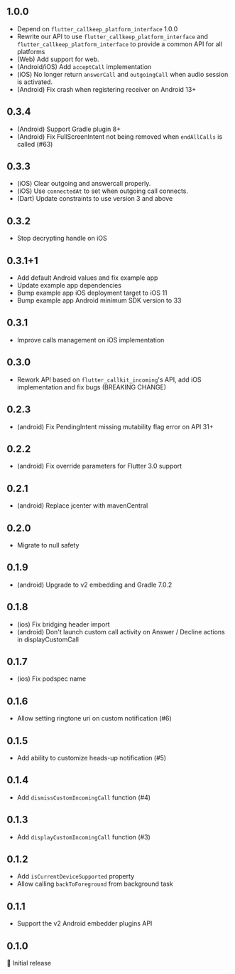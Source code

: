 ## 1.0.0
- Depend on `flutter_callkeep_platform_interface` 1.0.0
- Rewrite our API to use `flutter_callkeep_platform_interface` and `flutter_callkeep_platform_interface` to provide a common API for all platforms
- (Web) Add support for web. 
- (Android/iOS) Add `acceptCall` implementation
- (iOS) No longer return `answerCall` and `outgoingCall` when audio session is activated.
- (Android) Fix crash when registering receiver on Android 13+

## 0.3.4
- (Android) Support Gradle plugin 8+
- (Android) Fix FullScreenIntent not being removed when `endAllCalls` is called (#63)

## 0.3.3

- (iOS) Clear outgoing and answercall properly.
- (iOS) Use `connectedAt` to set when outgoing call connects.
- (Dart) Update constraints to use version 3 and above
## 0.3.2

- Stop decrypting handle on iOS
## 0.3.1+1

- Add default Android values and fix example app
- Update example app dependencies
- Bump example app iOS deployment target to iOS 11
- Bump example app Android minimum SDK version to 33

## 0.3.1

- Improve calls management on iOS implementation

## 0.3.0

- Rework API based on `flutter_callkit_incoming`'s API, add iOS implementation and fix bugs (BREAKING CHANGE)

## 0.2.3

- (android) Fix PendingIntent missing mutability flag error on API 31+

## 0.2.2

- (android) Fix override parameters for Flutter 3.0 support

## 0.2.1

- (android) Replace jcenter with mavenCentral

## 0.2.0

- Migrate to null safety

## 0.1.9

- (android) Upgrade to v2 embedding and Gradle 7.0.2

## 0.1.8

- (ios) Fix bridging header import
- (android) Don't launch custom call activity on Answer / Decline actions in displayCustomCall

## 0.1.7

- (ios) Fix podspec name

## 0.1.6

- Allow setting ringtone uri on custom notification (#6)

## 0.1.5

- Add ability to customize heads-up notification (#5)

## 0.1.4

- Add `dismissCustomIncomingCall` function (#4)

## 0.1.3

- Add `displayCustomIncomingCall` function (#3)

## 0.1.2

- Add `isCurrentDeviceSupported` property
- Allow calling `backToForeground` from background task

## 0.1.1

- Support the v2 Android embedder plugins API

## 0.1.0

🎉 Initial release
